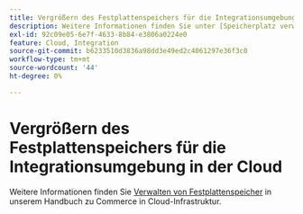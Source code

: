 ```yaml
---
title: Vergrößern des Festplattenspeichers für die Integrationsumgebung in der Cloud
description: Weitere Informationen finden Sie unter [Speicherplatz verwalten](https://experienceleague.adobe.com/de/docs/commerce-cloud-service/user-guide/develop/storage/manage-disk-space) in unserem Handbuch zu Commerce on Cloud Infrastructure.
exl-id: 92c09e05-6e7f-4633-8b84-e3806a0224e0
feature: Cloud, Integration
source-git-commit: b6233510d3836a98dd3e49ed2c4061297e36f3c0
workflow-type: tm+mt
source-wordcount: '44'
ht-degree: 0%

---
```


# Vergrößern des Festplattenspeichers für die Integrationsumgebung in der Cloud

Weitere Informationen finden Sie [Verwalten von Festplattenspeicher](https://experienceleague.adobe.com/de/docs/commerce-cloud-service/user-guide/develop/storage/manage-disk-space) in unserem Handbuch zu Commerce in Cloud-Infrastruktur.
